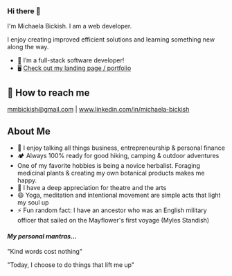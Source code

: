 ### Hi there 👋

I'm Michaela Bickish. I am a web developer.

I enjoy creating improved efficient solutions and learning something new along the way.

- 🔭 I’m a full-stack software developer!
- 🖥 <a href ="https://michaelabickish.github.io/portfolio/">Check out my landing page / portfolio</a>

## 📩 How to reach me
mmbickish@gmail.com | www.linkedin.com/in/michaela-bickish

## About Me
- 💬 I enjoy talking all things business, entrepreneurship & personal finance
- 🏕 Always 100% ready for good hiking, camping & outdoor adventures
- One of my favorite hobbies is being a novice herbalist. Foraging medicinal plants & creating my own botanical products makes me happy.
- 🎵 I have a deep appreciation for theatre and the arts
- 😄 Yoga, meditation and intentional movement are simple acts that light my soul up
- ⚡ Fun random fact: I have an ancestor who was an English military officer that sailed on the Mayflower's first voyage (Myles Standish)


#### *My personal mantras...*

"Kind words cost nothing"

"Today, I choose to do things that lift me up"






<!--
**MichaelaBickish/MichaelaBickish** is a ✨ _special_ ✨ repository because its `README.md` (this file) appears on your GitHub profile.

Here are some ideas to get you started:

📫
-  Check out what I'm currently working on ...
- 👯 I’m looking to collaborate on ...
- 🤔 I’m looking for help with ...
🌱 

-  Pronouns: ...

-->
